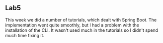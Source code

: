 ## Lab5 



This week we did a number of tutorials, which dealt with Spring Boot. The implementation went quite smoothly, but I had a problem with the installation of the CLI. It wasn't used much in the tutorials so I didn't spend much time fixing it.
